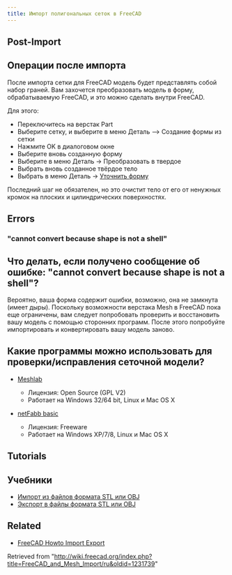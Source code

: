 ```yaml
---
title: Импорт полигональных сеток в FreeCAD
---
```

## Post-Import

## Операции после импорта

После импорта сетки для FreeCAD модель будет представлять собой набор граней. Вам захочется преобразовать модель в форму, обрабатываемую FreeCAD, и это можно сделать внутри FreeCAD.

Для этого:

* Переключитесь на верстак Part
* Выберите сетку, и выберите в меню Деталь --> Создание формы из сетки
* Нажмите OK в диалоговом окне
* Выберите вновь созданную форму
* Выберите в меню Деталь -> Преобразовать в твердое
* Выбрать вновь созданное твёрдое тело
* Выбрать в меню Деталь -> [Уточнить форму](/index.php?title=Refine_shape/ru&action=edit&redlink=1 "Refine shape/ru (page does not exist)")

Последний шаг не обязателен, но это очистит тело от его от ненужных кромок на плоских и цилиндрических поверхностях.

## Errors

### "cannot convert because shape is not a shell"

## Что делать, если получено сообщение об ошибке: "cannot convert because shape is not a shell"?

Вероятно, ваша форма содержит ошибки, возможно, она не замкнута (имеет дыры). Поскольку возможности верстака Mesh в FreeCAD пока еще ограничены, вам следует попробовать проверить и восстановить вашу модель с помощью сторонних программ. После этого попробуйте импортировать и конвертировать вашу модель заново.

## Какие программы можно использовать для проверки/исправления сеточной модели?

* [Meshlab](http://meshlab.sourceforge.net/)
  + Лицензия: Open Source (GPL V2)
  + Работает на Windows 32/64 bit, Linux и Mac OS X

* [netFabb basic](http://www.netfabb.com/downloadcenter.php?basic=1)
  + Лицензия: Freeware
  + Работает на Windows XP/7/8, Linux и Mac OS X

## Tutorials

## Учебники

* [Импорт из файлов формата STL или OBJ](/Import_from_STL_or_OBJ/ru "Import from STL or OBJ/ru")
* [Экспорт в файлы формата STL или OBJ](/Export_to_STL_or_OBJ/ru "Export to STL or OBJ/ru")

## Related

* [FreeCAD Howto Import Export](/FreeCAD_Howto_Import_Export "FreeCAD Howto Import Export")

Retrieved from "<http://wiki.freecad.org/index.php?title=FreeCAD_and_Mesh_Import/ru&oldid=1231739>"